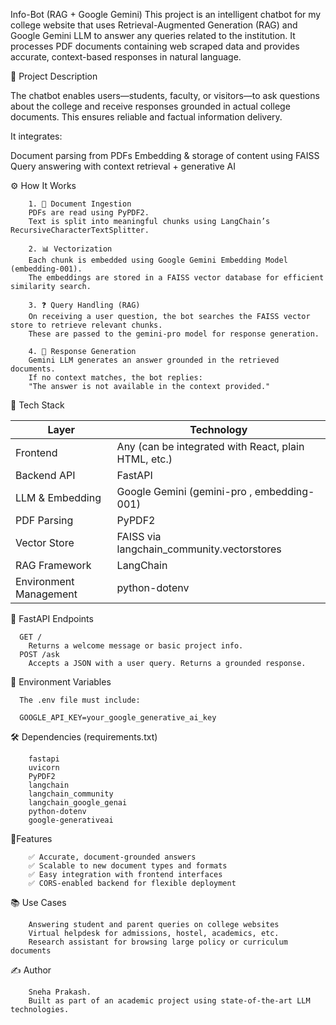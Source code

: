 Info-Bot (RAG + Google Gemini)
This project is an intelligent chatbot for my college website that uses Retrieval-Augmented Generation (RAG) and Google Gemini LLM to answer any queries related to the institution. It processes PDF documents containing web scraped data and provides accurate, context-based responses in natural language.

📌 Project Description

The chatbot enables users—students, faculty, or visitors—to ask questions about the college and receive responses grounded in actual college documents. This ensures reliable and factual information delivery.

It integrates:

  Document parsing from PDFs
  Embedding & storage of content using FAISS
  Query answering with context retrieval + generative AI

⚙️ How It Works

        1. 📄 Document Ingestion
        PDFs are read using PyPDF2.
        Text is split into meaningful chunks using LangChain’s RecursiveCharacterTextSplitter.
        
        2. 📊 Vectorization
        Each chunk is embedded using Google Gemini Embedding Model (embedding-001).
        The embeddings are stored in a FAISS vector database for efficient similarity search.
        
        3. ❓ Query Handling (RAG)
        On receiving a user question, the bot searches the FAISS vector store to retrieve relevant chunks.
        These are passed to the gemini-pro model for response generation.

        4. 💬 Response Generation
        Gemini LLM generates an answer grounded in the retrieved documents.
        If no context matches, the bot replies:
        "The answer is not available in the context provided."

🧠 Tech Stack
       
| Layer                      | Technology                                           |
| -------------------------- | ---------------------------------------------------- |
|   Frontend                 | Any (can be integrated with React, plain HTML, etc.) |
|   Backend API              |  FastAPI                                             |
|   LLM & Embedding          |  Google Gemini (gemini-pro , embedding-001)          |
|   PDF Parsing              |  PyPDF2                                              |
|   Vector Store             |  FAISS via langchain_community.vectorstores          |
|   RAG Framework            |  LangChain                                           |
|   Environment Management   |  python-dotenv                                       |

🚀 FastAPI Endpoints

      GET /
        Returns a welcome message or basic project info.
      POST /ask
        Accepts a JSON with a user query. Returns a grounded response.

🔐 Environment Variables

      The .env file must include:

      GOOGLE_API_KEY=your_google_generative_ai_key

🛠️ Dependencies (requirements.txt)

        fastapi
        uvicorn
        PyPDF2
        langchain
        langchain_community
        langchain_google_genai
        python-dotenv
        google-generativeai

📌Features

        ✅ Accurate, document-grounded answers
        ✅ Scalable to new document types and formats
        ✅ Easy integration with frontend interfaces
        ✅ CORS-enabled backend for flexible deployment

📚 Use Cases

        Answering student and parent queries on college websites
        Virtual helpdesk for admissions, hostel, academics, etc.
        Research assistant for browsing large policy or curriculum documents

✍️ Author

        Sneha Prakash.
        Built as part of an academic project using state-of-the-art LLM technologies.
